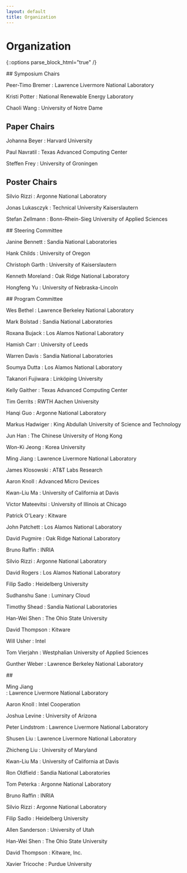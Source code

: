 ```yaml
---
layout: default
title: Organization
---
```


# Organization

{::options parse_block_html="true" /}

<div class="left">
## Symposium Chairs

Peer-Timo Bremer
: Lawrence Livermore National Laboratory

Kristi Potter
: National Renewable Energy Laboratory

Chaoli Wang
: University of Notre Dame

## Paper Chairs

Johanna Beyer
: Harvard University

Paul Navratil
: Texas Advanced Computing Center

Steffen Frey 
: University of Groningen

## Poster Chairs

Silvio Rizzi
: Argonne National Laboratory

Jonas Lukasczyk
: Technical University Kaiserslautern

Stefan Zellmann
: Bonn-Rhein-Sieg University of Applied Sciences


</div>
<div class="right">
## Steering Committee

Janine Bennett
: Sandia National Laboratories

Hank Childs
: University of Oregon

Christoph Garth
: University of Kaiserslautern

Kenneth Moreland
: Oak Ridge National Laboratory

Hongfeng Yu
: University of Nebraska-Lincoln
</div>

<div class="left">
## Program Committee


Wes Bethel : Lawrence Berkeley National Laboratory

Mark Bolstad : Sandia National Laboratories

  Roxana Bujack : Los Alamos National Laboratory

  Hamish Carr : University of Leeds

  Warren Davis : Sandia National Laboratories
  
  Soumya Dutta : Los Alamos National Laboratory

  Takanori Fujiwara : Linköping University

  Kelly Gaither : Texas Advanced Computing Center

  Tim Gerrits : RWTH Aachen University

  Hanqi Guo	: Argonne National Laboratory

  Markus Hadwiger	: King Abdullah University of Science and Technology

  Jun Han	: The Chinese University of Hong Kong

  Won-Ki Jeong : Korea University

  Ming Jiang : Lawrence Livermore National Laboratory

  James Klosowski	: AT&T Labs Research

  Aaron	Knoll	: Advanced Micro Devices

  Kwan-Liu Ma	: University of California at Davis

  Victor Mateevitsi : University of Illinois at Chicago

  Patrick O'Leary	: Kitware

  John Patchett : Los Alamos National Laboratory

  David Pugmire	: Oak Ridge National Laboratory

  Bruno Raffin : INRIA

  Silvio Rizzi : Argonne National Laboratory

  David Rogers : Los Alamos National Laboratory

  Filip Sadlo : Heidelberg University

  Sudhanshu Sane : Luminary Cloud

  Timothy Shead : Sandia National Laboratories

  Han-Wei Shen : The Ohio State University

  David Thompson : Kitware

  Will Usher : Intel

  Tom Vierjahn : Westphalian University of Applied Sciences

  Gunther Weber : Lawrence Berkeley National Laboratory
  
 

<div class="right">
## &nbsp;
  
Ming Jiang	
: Lawrence Livermore National Laboratory
  
Aaron	Knoll
: Intel Cooperation

Joshua Levine
: University of Arizona

Peter Lindstrom
: Lawrence Livermore National Laboratory

Shusen Liu
: Lawrence Livermore National Laboratory

Zhicheng Liu
: University of Maryland

Kwan-Liu Ma
: University of California at Davis

<!--Vijay Natarajan
: Indian Institute of Science-->

Ron Oldfield
: Sandia National Laboratories

<!--Patrick  O'Leary
: Kitware, Inc.-->

Tom	Peterka
: Argonne National Laboratory

Bruno Raffin
: INRIA

Silvio Rizzi
: Argonne National Laboratory

Filip Sadlo	
: Heidelberg University

Allen Sanderson	
: University of Utah

Han-Wei Shen
: The Ohio State University

David Thompson
: Kitware, Inc.

Xavier Tricoche
: Purdue University

<!--Yang Wang
: Uber Technologies, Inc.-->

</div>


<!-- </div> -->
